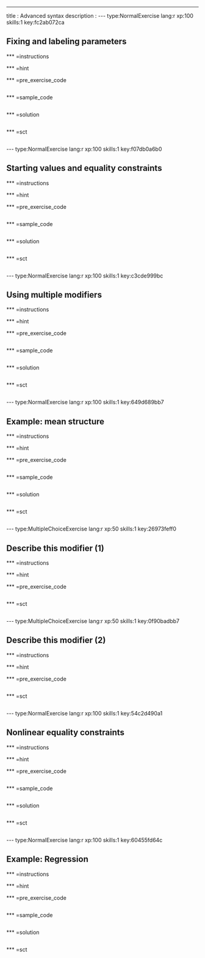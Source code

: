 ---
title       : Advanced syntax
description : 
--- type:NormalExercise lang:r xp:100 skills:1 key:fc2ab072ca

## Fixing and labeling parameters


*** =instructions

*** =hint

*** =pre_exercise_code
```{r}

```

*** =sample_code
```{r}

```

*** =solution
```{r}

```

*** =sct
```{r}

```

--- type:NormalExercise lang:r xp:100 skills:1 key:f07db0a6b0
## Starting values and equality constraints



*** =instructions

*** =hint

*** =pre_exercise_code
```{r}

```

*** =sample_code
```{r}

```

*** =solution
```{r}

```

*** =sct
```{r}

```

--- type:NormalExercise lang:r xp:100 skills:1 key:c3cde999bc
## Using multiple modifiers



*** =instructions

*** =hint

*** =pre_exercise_code
```{r}

```

*** =sample_code
```{r}

```

*** =solution
```{r}

```

*** =sct
```{r}

```



--- type:NormalExercise lang:r xp:100 skills:1 key:649d689bb7
## Example: mean structure



*** =instructions

*** =hint

*** =pre_exercise_code
```{r}

```

*** =sample_code
```{r}

```

*** =solution
```{r}

```

*** =sct
```{r}

```
--- type:MultipleChoiceExercise lang:r xp:50 skills:1 key:26973feff0
## Describe this modifier (1)



*** =instructions

*** =hint

*** =pre_exercise_code
```{r}

```

*** =sct
```{r}

```

--- type:MultipleChoiceExercise lang:r xp:50 skills:1 key:0f90badbb7
## Describe this modifier (2)



*** =instructions

*** =hint

*** =pre_exercise_code
```{r}

```

*** =sct
```{r}

```
--- type:NormalExercise lang:r xp:100 skills:1 key:54c2d490a1
## Nonlinear equality constraints



*** =instructions

*** =hint

*** =pre_exercise_code
```{r}

```

*** =sample_code
```{r}

```

*** =solution
```{r}

```

*** =sct
```{r}

```

--- type:NormalExercise lang:r xp:100 skills:1 key:60455fd64c
## Example: Regression



*** =instructions

*** =hint

*** =pre_exercise_code
```{r}

```

*** =sample_code
```{r}

```

*** =solution
```{r}

```

*** =sct
```{r}

```
